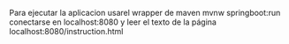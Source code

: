 Para ejecutar la aplicacion usarel wrapper de maven
mvnw springboot:run
conectarse en localhost:8080 y leer el texto de la página localhost:8080/instruction.html 
